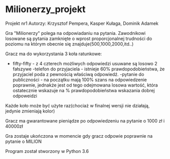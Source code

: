 # Milionerzy_projekt
Projekt nr1 
Autorzy: Krzysztof Pempera, Kasper Kułaga, Dominik Adamek

Gra "Milionerzy" polega na odpowiadaniu na pytania. Zawodnikowi losowane są pytania zamknięte o wprost proporcjonalnej trudności do poziomu na którym obecnie się znajduje(500,1000,2000,itd..)

Gracz ma do wykorzystania 3 koła ratunkowe:
- fifty-fifty - z 4 czterech możliwych odpowiedzi usuwane są losowo 2 fałszywe
-telefon do przyjaciela - istnieje 60% prawdopodobieństwa, że przyjaciel poda z pewnością właściwą odpowiedź.
-pytanie do publiczności - na początku mają 100% szans na odpowiedzenie poprawnie, jednakże jest od tego odejmowana losowa wartość, która ostatecznie wskazuje na % prawdopodobieństwa wskazania dobrej odpoweidzi

Każde koło może być użyte raz(chociaż w finalnej wersji nie działają, jedynie zmieniają kolor)

Gracz ma gwarantowane pieniądze po odpowiedzeniu na pytanie o 1000 zł i 40000zł

Gra zostaje ukończona w momencie gdy gracz odpowie poprawnie na pytanie o MILION

Program został stworzony w Python 3.6
